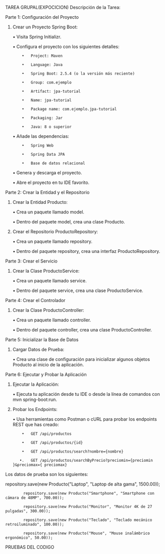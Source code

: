 TAREA GRUPAL(EXPOCICION) 
Descripción de la Tarea:

 

Parte 1: Configuración del Proyecto

 

1.   Crear un Proyecto Spring Boot:

      •   Visita Spring Initializr.

      •   Configura el proyecto con los siguientes detalles:

             •   Project: Maven

             •   Language: Java

             •   Spring Boot: 2.5.4 (o la versión más reciente)

             •   Group: com.ejemplo

             •   Artifact: jpa-tutorial

             •   Name: jpa-tutorial

             •   Package name: com.ejemplo.jpa-tutorial

             •   Packaging: Jar

             •   Java: 8 o superior

      •   Añade las dependencias:

             •   Spring Web

             •   Spring Data JPA

             •   Base de datos relacional

      •   Genera y descarga el proyecto.

      •   Abre el proyecto en tu IDE favorito.

 

Parte 2: Crear la Entidad y el Repositorio

 

1.   Crear la Entidad Producto:

      •   Crea un paquete llamado model.

      •   Dentro del paquete model, crea una clase Producto.

2.   Crear el Repositorio ProductoRepository:

      •   Crea un paquete llamado repository.

      •   Dentro del paquete repository, crea una interfaz ProductoRepository.

 

Parte 3: Crear el Servicio

 

1.   Crear la Clase ProductoService:

      •   Crea un paquete llamado service.

      •   Dentro del paquete service, crea una clase ProductoService.

 

Parte 4: Crear el Controlador

 

1.   Crear la Clase ProductoController:

      •   Crea un paquete llamado controller.

      •   Dentro del paquete controller, crea una clase ProductoController.

 

Parte 5: Inicializar la Base de Datos

 

1.   Cargar Datos de Prueba:

      •   Crea una clase de configuración para inicializar algunos objetos Producto al inicio de la aplicación.

 

Parte 6: Ejecutar y Probar la Aplicación

 

1.   Ejecutar la Aplicación:

      •   Ejecuta tu aplicación desde tu IDE o desde la línea de comandos con mvn spring-boot:run.

2.   Probar los Endpoints:

      •   Usa herramientas como Postman o cURL para probar los endpoints REST que has creado:

             •   GET /api/productos

             •   GET /api/productos/{id}

             •   GET /api/productos/search?nombre={nombre}

            •.   GET /api/productos/searchByPrecio?preciomin={preciomin }&preciomax={ preciomax}

 

Los datos de prueba son los siguientes:

repository.save(new Producto("Laptop", "Laptop de alta gama", 1500.00));

            repository.save(new Producto("Smartphone", "Smartphone con cámara de 48MP", 700.00));

            repository.save(new Producto("Monitor", "Monitor 4K de 27 pulgadas", 300.00));

            repository.save(new Producto("Teclado", "Teclado mecánico retroiluminado", 100.00));

            repository.save(new Producto("Mouse", "Mouse inalámbrico ergonómico", 50.00));



PRUEBAS DEL CODIGO 

